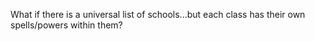 What if there is a universal list of schools...but each class has their own spells/powers within them?